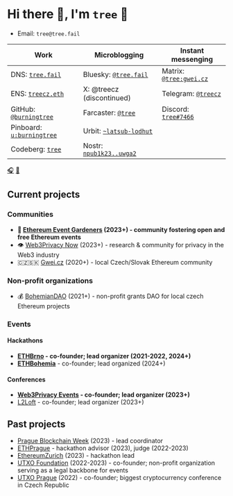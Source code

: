 # Hi there 👋, I'm `tree` 🌴

* Email: `tree@tree.fail`

| Work | Microblogging | Instant messenging |
| --- | --- | --- |
| DNS: [`tree.fail`](https://tree.fail) | Bluesky: [`@tree.fail`](https://staging.bsky.app/profile/did:plc:524tuhdhh3m7li5gycdn6boe) | Matrix: [`@tree:gwei.cz`](https://matrix.to/#/@tree:gwei.cz) |
| ENS: [`treecz.eth`](https://app.ens.domains/treecz.eth)| X: @treecz (discontinued) | Telegram: [`@treecz`](https://t.me/treecz) |
| GitHub: [`@burningtree`](https://github.com/burningtree) | Farcaster: [`@tree`](https://fcast.me/tree) | Discord: [`tree#7466`](https://discordapp.com/users/397625533283958787) |
| Pinboard: [`u:burningtree`](https://pinboard.in/u:burningtree) | Urbit: [`~latsub-lodhut`](https://urbit.org/ids/~latsub-lodhut) |
| Codeberg: [`tree`](https://codeberg.org/tree) | Nostr: [`npub1k23..uwga2`](https://coracle.social/people/npub1k23nutfrjhts0f23lszraskm3dj4h7lyj4h2m7km6c26zrm7rfeqguwga2/notes) | |

[🎧](https://www.last.fm/user/burning-tree) [🍿](https://trakt.tv/users/tree)

## Current projects

### Communities
- **🌱 [Ethereum Event Gardeners](https://about.ethevents.club/) (2023+) - community fostering open and free Ethereum events**
- 👁️ [Web3Privacy Now](https://web3privacy.info) (2023+) - research & community for privacy in the Web3 industry
- 🇨🇿🇸🇰 [Gwei.cz](https://gwei.cz/) (2020+) - local Czech/Slovak Ethereum community 

### Non-profit organizations
- 💰 [BohemianDAO](https://bohemiandao.cz/) (2021+) - non-profit grants DAO for local czech Ethereum projects

### Events
#### Hackathons
- **[ETHBrno](https://ethbrno.cz/) - co-founder; lead organizer (2021-2022, 2024+)**
- **[ETHBohemia](https://ethbohemia.ethevents.club)** - co-founder; lead organized (2024+)

#### Conferences
- **[Web3Privacy Events](https://github.com/web3privacy/events) - co-founder; lead organizer (2023+)**
- [L2Loft](https://l2loft.com) - co-founder; lead organizer (2023+)

## Past projects
- [Prague Blockchain Week](http://prgblockweek.com/) (2023) - lead coordinator
- [ETHPrague](https://ethprague.com) - hackathon advisor (2023), judge (2022-2023)
- [EthereumZurich](https://ethereumzuri.ch/) (2023) - hackathon lead
- [UTXO Foundation](https://utxo.foundation/) (2022-2023) - co-founder; non-profit organization serving as a legal backbone for events
- [UTXO Prague](https://utxo.cz/) (2022) - co-founder; biggest cryptocurrency conference in Czech Republic

<!--
**burningtree/burningtree** is a ✨ _special_ ✨ repository because its `README.md` (this file) appears on your GitHub profile.

Here are some ideas to get you started:

- 🔭 I’m currently working on ...
- 🌱 I’m currently learning ...
- 👯 I’m looking to collaborate on ...
- 🤔 I’m looking for help with ...
- 💬 Ask me about ...
- 📫 How to reach me: ...
- 😄 Pronouns: ...
- ⚡ Fun fact: ...
-->
